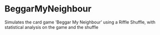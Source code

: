 # BeggarMyNeighbour
Simulates the card game 'Beggar My Neighbour' using a Riffle Shuffle, with statistical analysis on the game and the shuffle
